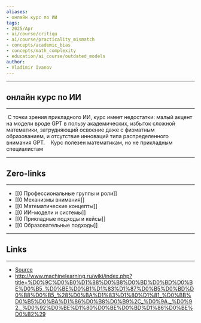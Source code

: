 ```yaml
---
aliases: 
- онлайн курс по ИИ 
tags:
- 2025/Apr
- ai/course/critiqu
- ai/course/practicality_mismatch
- concepts/academic_bias
- concepts/math_complexity
- education/ai_course/outdated_models
author:
- Vladimir Ivanov
---
```

-----
##  онлайн курс по ИИ 
-----
 С точки зрения прикладного ИИ, курс имеет недостатки: малый акцент на модели вроде GPT в пользу академических, избыток сложной математики, затрудняющий освоение даже с физматным образованием, и отсутствие инноваций типа распределенного внимания GPT. 
 
 Курс полезен математикам, но не прикладным специалистам

---
## Zero-links
---
- [[0 Профессиональные группы и роли]]
- [[0 Механизмы внимания]]
- [[0 Математические концепты]]
- [[0 ИИ-модели и системы]]
- [[0 Прикладные подходы и кейсы]]
- [[0 Образовательные подходы]]

---
## Links
---
- [Source](https://t.me/turboproject/1585)
- http://www.machinelearning.ru/wiki/index.php?title=%D0%9C%D0%B0%D1%88%D0%B8%D0%BD%D0%BD%D0%BE%D0%B5_%D0%BE%D0%B1%D1%83%D1%87%D0%B5%D0%BD%D0%B8%D0%B5_%28%D0%BA%D1%83%D1%80%D1%81_%D0%BB%D0%B5%D0%BA%D1%86%D0%B8%D0%B9%2C_%D0%9A._%D0%92._%D0%92%D0%BE%D1%80%D0%BE%D0%BD%D1%86%D0%BE%D0%B2%29